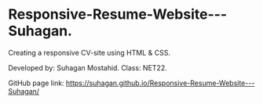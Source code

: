 # Responsive-Resume-Website---Suhagan. 
Creating a responsive CV-site using HTML &amp; CSS.

Developed by: Suhagan Mostahid. 
Class: NET22. 

GitHub page link: https://suhagan.github.io/Responsive-Resume-Website---Suhagan/
